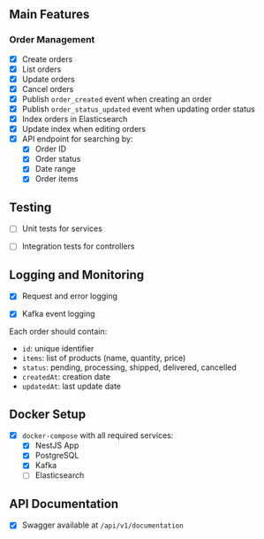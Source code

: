 ## Main Features

### Order Management

- [x] Create orders  
- [x] List orders  
- [x] Update orders  
- [x] Cancel orders  
- [x] Publish `order_created` event when creating an order  
- [x] Publish `order_status_updated` event when updating order status  
- [x] Index orders in Elasticsearch  
- [x] Update index when editing orders  
- [x] API endpoint for searching by:
  - [x] Order ID  
  - [x] Order status  
  - [x] Date range  
  - [x] Order items  

## Testing

- [ ] Unit tests for services  
- [ ] Integration tests for controllers  


## Logging and Monitoring

- [x] Request and error logging  
- [x] Kafka event logging  



Each order should contain:

- `id`: unique identifier  
- `items`: list of products (name, quantity, price)  
- `status`: pending, processing, shipped, delivered, cancelled  
- `createdAt`: creation date  
- `updatedAt`: last update date  

## Docker Setup

- [x] `docker-compose` with all required services:
  - [x] NestJS App  
  - [x] PostgreSQL  
  - [x] Kafka  
  - [ ] Elasticsearch  

## API Documentation

- [x] Swagger available at `/api/v1/documentation`
